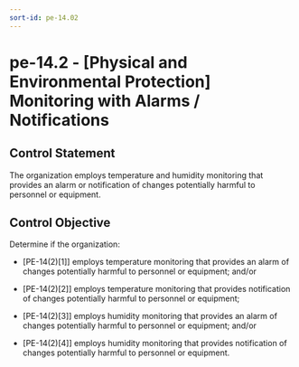 ```yaml
---
sort-id: pe-14.02
---
```


# pe-14.2 - \[Physical and Environmental Protection\] Monitoring with Alarms / Notifications

## Control Statement

The organization employs temperature and humidity monitoring that provides an alarm or notification of changes potentially harmful to personnel or equipment.

## Control Objective

Determine if the organization:

- \[PE-14(2)[1]\] employs temperature monitoring that provides an alarm of changes potentially harmful to personnel or equipment; and/or

- \[PE-14(2)[2]\] employs temperature monitoring that provides notification of changes potentially harmful to personnel or equipment;

- \[PE-14(2)[3]\] employs humidity monitoring that provides an alarm of changes potentially harmful to personnel or equipment; and/or

- \[PE-14(2)[4]\] employs humidity monitoring that provides notification of changes potentially harmful to personnel or equipment.
